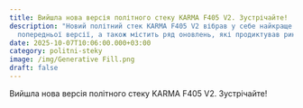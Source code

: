 ```yaml
---
title: Вийшла нова версія політного стеку KARMA F405 V2. Зустрічайте!
description: "Новий політний стек KARMA F405 V2 вібрав у себе найкраще з
  попередньої версії, а також містить ряд оновлень, які продиктував ринок "
date: 2025-10-07T10:06:00.000+03:00
category: politni-steky
image: /img/Generative Fill.png
draft: false
---
```

Вийшла нова версія політного стеку KARMA F405 V2. Зустрічайте!
